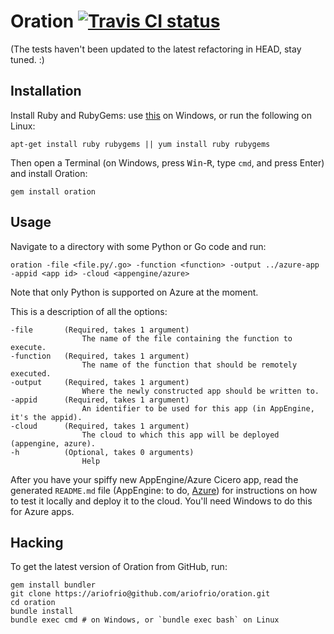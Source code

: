 # Oration [![Travis CI status](https://secure.travis-ci.org/ariofrio/oration.png)](http://travis-ci.org/ariofrio/oration)

(The tests haven't been updated to the latest refactoring in HEAD, stay tuned. :)

## Installation

Install Ruby and RubyGems: use [this][] on Windows, or run the following on
Linux:

    apt-get install ruby rubygems || yum install ruby rubygems

  [this]: http://rubyinstaller.org/

Then open a Terminal (on Windows, press <kbd>Win</kbd>-<kbd>R</kbd>, type
`cmd`, and press Enter) and install Oration:

    gem install oration

## Usage

Navigate to a directory with some Python or Go code and run:

    oration -file <file.py/.go> -function <function> -output ../azure-app -appid <app id> -cloud <appengine/azure>

Note that only Python is supported on Azure at the moment.

This is a description of all the options:

    -file       (Required, takes 1 argument)
                    The name of the file containing the function to execute.
    -function   (Required, takes 1 argument)
                    The name of the function that should be remotely executed.
    -output     (Required, takes 1 argument)
                    Where the newly constructed app should be written to.
    -appid      (Required, takes 1 argument)
                    An identifier to be used for this app (in AppEngine, it's the appid).
    -cloud      (Required, takes 1 argument)
                    The cloud to which this app will be deployed (appengine, azure).
    -h          (Optional, takes 0 arguments)
                    Help

After you have your spiffy new AppEngine/Azure Cicero app, read the generated
`README.md` file (AppEngine: to do,
[Azure](https://github.com/ariofrio/oration/blob/master/templates/azure/py/README.md))
for instructions on how to test it locally and deploy it to the cloud. You'll
need Windows to do this for Azure apps.

## Hacking

To get the latest version of Oration from GitHub, run:

    gem install bundler
    git clone https://ariofrio@github.com/ariofrio/oration.git
    cd oration
    bundle install
    bundle exec cmd # on Windows, or `bundle exec bash` on Linux


